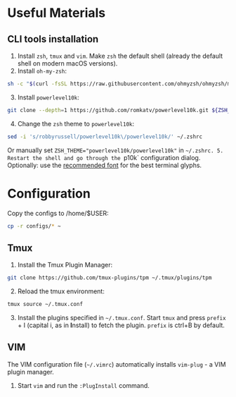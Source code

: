 # Useful Materials

## CLI tools installation

1. Install `zsh`, `tmux` and `vim`. Make `zsh` the default shell (already the default shell on modern macOS versions). 
2. Install `oh-my-zsh`:
```bash
sh -c "$(curl -fsSL https://raw.githubusercontent.com/ohmyzsh/ohmyzsh/master/tools/install.sh)"
```
3. Install `powerlevel10k`:
```bash
git clone --depth=1 https://github.com/romkatv/powerlevel10k.git ${ZSH_CUSTOM:-$HOME/.oh-my-zsh/custom}/themes/powerlevel10k
```
4. Change the `zsh` theme to `powerlevel10k`:
```bash
sed -i 's/robbyrussell/powerlevel10k\/powerlevel10k/' ~/.zshrc
```
Or manually set `ZSH_THEME="powerlevel10k/powerlevel10k"` in `~/.zshrc.
5. Restart the shell and go through the `p10k` configuration dialog. Optionally: use the [recommended font](https://github.com/romkatv/powerlevel10k#meslo-nerd-font-patched-for-powerlevel10k) for the best terminal glyphs.

# Configuration
Copy the configs to /home/$USER:

```bash
cp -r configs/* ~
```

## Tmux

1. Install the Tmux Plugin Manager:
```bash
git clone https://github.com/tmux-plugins/tpm ~/.tmux/plugins/tpm
```
2. Reload the tmux environment:
```bash
tmux source ~/.tmux.conf
```
3. Install the plugins specified in `~/.tmux.conf`. Start `tmux` and press `prefix` + I (capital i, as in **I**nstall) to fetch the plugin. `prefix` is ctrl+B by default.

## VIM
The VIM configuration file (`~/.vimrc`) automatically installs `vim-plug` - a VIM plugin manager.

1. Start `vim` and run the `:PlugInstall` command.
